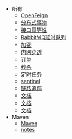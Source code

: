 * 所有
  * [OpenFeign](feign/feign_01.md)
  * [分布式事物](transactional/transactional_01.md)
  * [接口幂等性](transactional/transactional_02.md)
  * [RabbitMQ延时队列](transactional/transactional_03.md)
  * [加密](transactional/transactional_04_encrypt.md)
  * [内网穿透](transactional/transactional_05_natapp.md)
  * [订单](transactional/transactional_06_order.md)
  * [秒杀](transactional/transactional_07_seckill.md)
  * [定时任务](transactional/transactional_08_schedule.md)
  * [sentinel](transactional/transactional_09_sentinel.md)
  * [链路追踪](transactional/transactional_010_sleuth.md)
  * [文档](docs/doc.md)
  * [文档](docs/doc2.md)
  * [文档](docs/doc3.md)
* Maven
  * [Maven](maven/maven01.md)
  * [notes](notes/notes.md)
